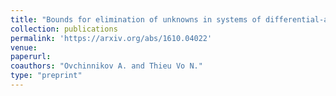 ```yaml
---
title: "Bounds for elimination of unknowns in systems of differential-algebraic equations"
collection: publications
permalink: 'https://arxiv.org/abs/1610.04022'
venue:
paperurl:
coauthors: "Ovchinnikov A. and Thieu Vo N."
type: "preprint"
---
```



